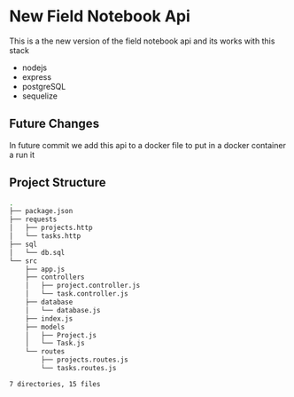 # New Field Notebook Api

This is a the new version of the field notebook api and its works with this stack 
- nodejs
- express
- postgreSQL
- sequelize

## Future Changes

In future commit we add this api to a docker file to put in a docker container a run it

## Project Structure

```bash
.
├── package.json
├── requests
│   ├── projects.http
│   └── tasks.http
├── sql
│   └── db.sql
└── src
    ├── app.js
    ├── controllers
    │   ├── project.controller.js
    │   └── task.controller.js
    ├── database
    │   └── database.js
    ├── index.js
    ├── models
    │   ├── Project.js
    │   └── Task.js
    └── routes
        ├── projects.routes.js
        └── tasks.routes.js

7 directories, 15 files
```
